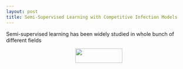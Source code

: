 ```yaml
---
layout: post
title: Semi-Supervised Learning with Competitive Infection Models
---
```

Semi-supervised learning has been widely studied in whole bunch of different fields

<p align="center"><img src="https://rawgit.com/dadashkarimi/dadashkarimi/None/svgs/32737e0a8d5a4cf32ba3ab1b74902ab7.svg?invert_in_darkmode" align=middle width=127.89183pt height=39.30498pt/></p>
